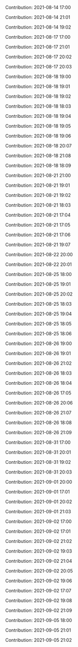 Contribution: 2021-08-14 17:00

Contribution: 2021-08-14 21:01

Contribution: 2021-08-14 19:02

Contribution: 2021-08-17 17:00

Contribution: 2021-08-17 21:01

Contribution: 2021-08-17 20:02

Contribution: 2021-08-17 20:03

Contribution: 2021-08-18 19:00

Contribution: 2021-08-18 19:01

Contribution: 2021-08-18 19:02

Contribution: 2021-08-18 18:03

Contribution: 2021-08-18 19:04

Contribution: 2021-08-18 19:05

Contribution: 2021-08-18 19:06

Contribution: 2021-08-18 20:07

Contribution: 2021-08-18 21:08

Contribution: 2021-08-18 18:09

Contribution: 2021-08-21 21:00

Contribution: 2021-08-21 19:01

Contribution: 2021-08-21 19:02

Contribution: 2021-08-21 18:03

Contribution: 2021-08-21 17:04

Contribution: 2021-08-21 17:05

Contribution: 2021-08-21 17:06

Contribution: 2021-08-21 19:07

Contribution: 2021-08-22 20:00

Contribution: 2021-08-22 20:01

Contribution: 2021-08-25 18:00

Contribution: 2021-08-25 19:01

Contribution: 2021-08-25 20:02

Contribution: 2021-08-25 18:03

Contribution: 2021-08-25 19:04

Contribution: 2021-08-25 18:05

Contribution: 2021-08-25 18:06

Contribution: 2021-08-26 19:00

Contribution: 2021-08-26 19:01

Contribution: 2021-08-26 21:02

Contribution: 2021-08-26 18:03

Contribution: 2021-08-26 18:04

Contribution: 2021-08-26 17:05

Contribution: 2021-08-26 20:06

Contribution: 2021-08-26 21:07

Contribution: 2021-08-26 18:08

Contribution: 2021-08-26 21:09

Contribution: 2021-08-31 17:00

Contribution: 2021-08-31 20:01

Contribution: 2021-08-31 19:02

Contribution: 2021-08-31 20:03

Contribution: 2021-09-01 20:00

Contribution: 2021-09-01 17:01

Contribution: 2021-09-01 20:02

Contribution: 2021-09-01 21:03

Contribution: 2021-09-02 17:00

Contribution: 2021-09-02 17:01

Contribution: 2021-09-02 21:02

Contribution: 2021-09-02 19:03

Contribution: 2021-09-02 21:04

Contribution: 2021-09-02 20:05

Contribution: 2021-09-02 19:06

Contribution: 2021-09-02 17:07

Contribution: 2021-09-02 19:08

Contribution: 2021-09-02 21:09

Contribution: 2021-09-05 18:00

Contribution: 2021-09-05 21:01

Contribution: 2021-09-05 21:02

